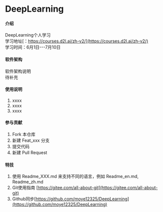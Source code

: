 # DeepLearning

#### 介绍
DeepLearning个人学习  
学习地址[：https://courses.d2l.ai/zh-v2/](https://courses.d2l.ai/zh-v2/)  
学习时间：6月1日---7月10日 
#### 软件架构
软件架构说明  
待补充

#### 使用说明

1.  xxxx
2.  xxxx
3.  xxxx

#### 参与贡献

1.  Fork 本仓库
2.  新建 Feat_xxx 分支
3.  提交代码
4.  新建 Pull Request


#### 特技

1. 使用 Readme\_XXX.md 来支持不同的语言，例如 Readme\_en.md, Readme\_zh.md
2. Git使用指南 [https://gitee.com/all-about-git](https://gitee.com/all-about-git)
3. Github同步[https://github.com/moye12325/DeepLearning](https://github.com/moye12325/DeepLearning)
